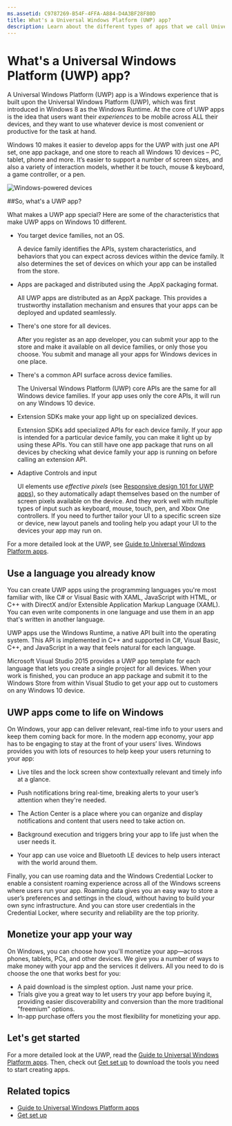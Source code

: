 ```yaml
---
ms.assetid: C9787269-B54F-4FFA-A884-D4A3BF28F80D
title: What's a Universal Windows Platform (UWP) app?
description: Learn about the different types of apps that we call Universal Windows apps--Windows Store apps, Windows Phone Store apps, and Windows Runtime apps apps.
---
```


# What's a Universal Windows Platform (UWP) app?

A Universal Windows Platform (UWP) app is a Windows experience that is built upon the Universal Windows Platform (UWP), which was first introduced in Windows 8 as the Windows Runtime. At the core of UWP apps is the idea that users want their *experiences* to be mobile across ALL their devices, and they want to use whatever device is most convenient or productive for the task at hand.

Windows 10 makes it easier to develop apps for the UWP with just one API set, one app package, and one store to reach all Windows 10 devices – PC, tablet, phone and more. It’s easier to support a number of screen sizes, and also a variety of interaction models, whether it be touch, mouse & keyboard, a game controller, or a pen.

![Windows-powered devices](images/1894834-hig-device-primer-01-500.png)

##So, what's a UWP app?


What makes a UWP app special? Here are some of the characteristics that make UWP apps on Windows 10 different.

-   You target device families, not an OS.

    A device family identifies the APIs, system characteristics, and behaviors that you can expect across devices within the device family. It also determines the set of devices on which your app can be installed from the store.

-   Apps are packaged and distributed using the .AppX packaging format.

    All UWP apps are distributed as an AppX package. This provides a trustworthy installation mechanism and ensures that your apps can be deployed and updated seamlessly.

-   There's one store for all devices.

    After you register as an app developer, you can submit your app to the store and make it available on all device families, or only those you choose. You submit and manage all your apps for Windows devices in one place.

-   There's a common API surface across device families.

    The Universal Windows Platform (UWP) core APIs are the same for all Windows device families. If your app uses only the core APIs, it will run on any Windows 10 device.

-   Extension SDKs make your app light up on specialized devices.

    Extension SDKs add specialized APIs for each device family. If your app is intended for a particular device family, you can make it light up by using these APIs. You can still have one app package that runs on all devices by checking what device family your app is running on before calling an extension API.

-   Adaptive Controls and input

    UI elements use *effective pixels* (see [Responsive design 101 for UWP apps](https://msdn.microsoft.com/library/windows/apps/Dn958435)), so they automatically adapt themselves based on the number of screen pixels available on the device. And they work well with multiple types of input such as keyboard, mouse, touch, pen, and Xbox One controllers. If you need to further tailor your UI to a specific screen size or device, new layout panels and tooling help you adapt your UI to the devices your app may run on.

For a more detailed look at the UWP, see [Guide to Universal Windows Platform apps](https://msdn.microsoft.com/library/windows/apps/Dn894631).

## Use a language you already know


You can create UWP apps using the programming languages you're most familiar with, like C# or Visual Basic with XAML, JavaScript with HTML, or C++ with DirectX and/or Extensible Application Markup Language (XAML). You can even write components in one language and use them in an app that's written in another language.

UWP apps use the Windows Runtime, a native API built into the operating system. This API is implemented in C++ and supported in C#, Visual Basic, C++, and JavaScript in a way that feels natural for each language.

Microsoft Visual Studio 2015 provides a UWP app template for each language that lets you create a single project for all devices. When your work is finished, you can produce an app package and submit it to the Windows Store from within Visual Studio to get your app out to customers on any Windows 10 device.

## UWP apps come to life on Windows


On Windows, your app can deliver relevant, real-time info to your users and keep them coming back for more. In the modern app economy, your app has to be engaging to stay at the front of your users’ lives. Windows provides you with lots of resources to help keep your users returning to your app:

-   Live tiles and the lock screen show contextually relevant and timely info at a glance.
-   Push notifications bring real-time, breaking alerts to your user’s attention when they're needed.

-   The Action Center is a place where you can organize and display notifications and content that users need to take action on.

-   Background execution and triggers bring your app to life just when the user needs it.

-   Your app can use voice and Bluetooth LE devices to help users interact with the world around them.

Finally, you can use roaming data and the Windows Credential Locker to enable a consistent roaming experience across all of the Windows screens where users run your app. Roaming data gives you an easy way to store a user’s preferences and settings in the cloud, without having to build your own sync infrastructure. And you can store user credentials in the Credential Locker, where security and reliability are the top priority.

##  Monetize your app your way


On Windows, you can choose how you'll monetize your app—across phones, tablets, PCs, and other devices. We give you a number of ways to make money with your app and the services it delivers. All you need to do is choose the one that works best for you:

-   A paid download is the simplest option. Just name your price.
-   Trials give you a great way to let users try your app before buying it, providing easier discoverability and conversion than the more traditional "freemium" options.
-   In-app purchase offers you the most flexibility for monetizing your app.

## Let's get started


For a more detailed look at the UWP, read the [Guide to Universal Windows Platform apps](https://msdn.microsoft.com/library/windows/apps/Dn894631). Then, check out [Get set up](get-set-up.md) to download the tools you need to start creating apps.

## Related topics


* [Guide to Universal Windows Platform apps](https://msdn.microsoft.com/library/windows/apps/Dn894631)
* [Get set up](get-set-up.md)


<!--HONumber=Mar16_HO2-->


